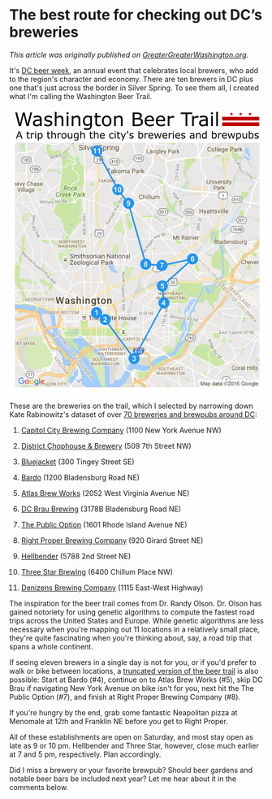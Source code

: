 # The best route for checking out DC’s breweries

*This article was originally published on [GreaterGreaterWashington.org](http://greatergreaterwashington.org/post/33715/this-is-the-best-route-for-checking-out-dcs-breweries/).*

It's [DC beer week](http://dcbeerweek.net/), an annual event that celebrates local brewers, who add to the region's character and economy. There are ten brewers in DC plus one that's just across the border in Silver Spring. To see them all, I created what I'm calling the Washington Beer Trail.

![](/DC-Beer-Trail/Visuals/dcbt.png)

These are the breweries on the trail, which I selected by narrowing down Kate Rabinowitz's dataset of over [70 breweries and brewpubs around DC](http://www.datalensdc.com/DC-region-breweries.html):

1. [Capitol City Brewing Company](https://goo.gl/YN6cu5) (1100 New York Avenue NW)

2. [District Chophouse & Brewery](https://goo.gl/Cx04h3) (509 7th Street NW)

3. [Bluejacket](https://goo.gl/LHAP49) (300 Tingey Street SE)

4. [Bardo](https://goo.gl/cCvNmS) (1200 Bladensburg Road NE)

5. [Atlas Brew Works](https://goo.gl/ucfa2m) (2052 West Virginia Avenue NE)

6. [DC Brau Brewing](https://goo.gl/HTqq5Y) (3178B Bladensburg Road NE)

7. [The Public Option](https://goo.gl/rP4bnf) (1601 Rhode Island Avenue NE)

8. [Right Proper Brewing Company](https://goo.gl/yzOQMl) (920 Girard Street NE)

9. [Hellbender](https://goo.gl/gI4q0l) (5788 2nd Street NE)

10. [Three Star Brewing](https://goo.gl/ytdbBn) (6400 Chillum Place NW)

11. [Denizens Brewing Company](https://goo.gl/r7IA1i) (1115 East-West Highway)

The inspiration for the beer trail comes from Dr. Randy Olson. Dr. Olson has gained notoriety for using genetic algorithms to compute the fastest road trips across the United States and Europe. While genetic algorithms are less necessary when you're mapping out 11 locations in a relatively small place, they're quite fascinating when you're thinking about, say, a road trip that spans a whole continent.

If seeing eleven brewers in a single day is not for you, or if you'd prefer to walk or bike between locations, a [truncated version of the beer trail](https://www.google.com/maps/dir/%27%27/%27%27/%27%27/%27%27/@38.9161469,-76.9941839,15z/data=!3m1!4b1!4m26!4m25!1m5!1m1!1s0x0:0xfc0adc81b53d88b2!2m2!1d-76.9800576!2d38.9056651!1m5!1m1!1s0x0:0x17981d1b7de25d46!2m2!1d-76.981435!2d38.914857!1m5!1m1!1s0x0:0x939dd15afcd73dfc!2m2!1d-76.98165!2d38.9260499!1m5!1m1!1s0x0:0x91d27622726b16e6!2m2!1d-76.99307!2d38.926805!3e1) is also possible: Start at Bardo (#4), continue on to Atlas Brew Works (#5), skip DC Brau if navigating New York Avenue on bike isn't for you, next hit the The Public Option (#7), and finish at Right Proper Brewing Company (#8).

If you're hungry by the end, grab some fantastic Neapolitan pizza at Menomale at 12th and Franklin NE before you get to Right Proper.

All of these establishments are open on Saturday, and most stay open as late as 9 or 10 pm. Hellbender and Three Star, however, close much earlier at 7 and 5 pm, respectively. Plan accordingly.

Did I miss a brewery or your favorite brewpub? Should beer gardens and notable beer bars be included next year? Let me hear about it in the comments below.
